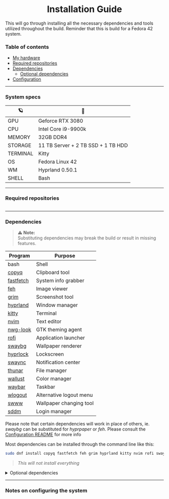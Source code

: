 <h1 align=center>
  Installation Guide
</h1>

This will go through installing all the necessary dependencies and tools utilized throughout the build. Reminder that this is build for a Fedora 42 system.

### Table of contents
* [My hardware](#System-specs)
* [Required repositories](#Required-repositories)
* [Dependencies](#Dependencies)
  * [Optional dependencies](#Optional-dependencies)
* [Configuration](#Notes-on-configuring-the-system)

---

### System specs

|     🪐        |   🚀                                             |
| ------------- | -------------------------------------------------|
|    GPU        |   Geforce RTX 3080                               |
|    CPU        |   Intel Core i9-9900k                            |
|    MEMORY     |   32GB DDR4                                      |
|    STORAGE    |   11 TB Server + 2 TB SSD + 1 TB HDD             |
|    TERMINAL   |   Kitty                                          |
|    OS         |   Fedora Linux 42                                |
|    WM         |   Hyprland 0.50.1                                |
|    SHELL      |   Bash                                           |

---

### Required repositories

```

```

---

### Dependencies

> **⚠️ Note:**  
> Substituting dependencies may break the build or result in missing features.

| Program                                                        | Purpose                 |
|----------------------------------------------------------------|------------------------ |
| bash                                                           | Shell                   |
| [copyq](https://github.com/hluk/CopyQ/releases/tag/v9.0.0)     | Clipboard tool          |
| [fastfetch](https://github.com/fastfetch-cli/fastfetch/blob/dev/README.md) | System info grabber     |
| [feh](https://feh.finalrewind.org/)                            | Image viewer            |
| [grim](https://man.archlinux.org/man/grim.1.en)                | Screenshot tool         |
| [hyprland](https://wiki.hypr.land/Getting-Started/Master-Tutorial/)  | Window manager          |
| [kitty](https://sw.kovidgoyal.net/kitty/)                      | Terminal                |
| [nvim](https://neovim.io/)                                     | Text editor             |
| [nwg-look](https://nwg-piotr.github.io/nwg-shell/nwg-look.html)  | GTK theming agent       |
| [rofi](https://github.com/davatorium/rofi)                     | Application launcher    |
| [swaybg](https://github.com/swaywm/swaybg/blob/master/README.md)    | Wallpaper renderer      |
| [hyprlock](https://github.com/hyprwm/hyprlock/)                | Lockscreen              |
| [swaync](https://www.mankier.com/1/swaync)                     | Notification center     |
| [thunar](https://github.com/neilbrown/thunar)                  | File manager            |
| [wallust](https://codeberg.org/explosion-mental/wallust)       | Color manager           |
| [waybar](https://github.com/Alexays/Waybar/wiki/Examples)      | Taskbar                 |
| [wlogout](https://github.com/ArtsyMacaw/wlogout/blob/master/README.md)   | Alternative logout menu |
| [swww](https://github.com/LGFae/swww/blob/main/README.md)      | Wallpaper changing tool |
| [sddm](https://github.com/sddm/sddm)                           | Login manager           |


  Please note that certain dependencies will work in place of others, ie. *swaybg* can be substituted for *hyprpaper* or *feh*. Please consult the [Configuration README](https://github.com/hologramkrypt/saturni/blob/master/configs/README.md) for more info
  <p> Most dependencies can be installed through the command line like this: </p>

```bash
sudo dnf install copyq fastfetch feh grim hyprland kitty nvim rofi swaybg hyprlock swaync thunar wallust waybar wlogout swww sddm
```
> *This will not install everything*

<details>
  
  <summary> Optional dependencies </summary>
  
<p></p>

> **⚠️ Note:**
> These dependencies are optional, however I do recommend looking into them as they are integrated throughout my theme

| Program                                                    | Purpose                  |
|------------------------------------------------------------|------------------------- |
| [btop](https://www.tecmint.com/btop-system-monitoring-tool-for-linux/)        | Resource monitor         |
| [cava](https://github.com/nerdnoise/cava)                                     | Terminal visualizer      |
| [cmatrix](https://www.cyberciti.biz/open-source/command-line-hacks/matrix-digital-rain-on-linux-macos-unix-terminal/)                                                                 | Terminal matrix effect   |
| [htop](https://www.geeksforgeeks.org/linux-unix/htop-command-in-linux-with-examples/)        | System monitor           |
| [Kvantum](https://github.com/tsujan/Kvantum/blob/master/Kvantum/INSTALL.md)   | Theme manager            |
| [pavucontrol](https://www.freedesktop.org/software/pulseaudio/pavucontrol/)   | Audio device mixer       |
| [xsettingsd](https://wiki.archlinux.org/title/Xsettingsd)                     | GTK settings             |
| [zed](https://zed.dev/)                                                       | Alternative text editor  |

</details>

---

### Notes on configuring the system

 


